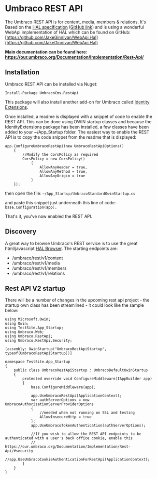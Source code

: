 # Umbraco REST API

The Umbraco REST API is for content, media, members & relations. It's Based on the [HAL specification](http://stateless.co/hal_specification.html) ([GitHub link](https://github.com/mikekelly/hal_specification)) and is using a wonderful WebApi implementation of HAL which can be found on GitHub: [https://github.com/JakeGinnivan/WebApi.Hal](https://github.com/JakeGinnivan/WebApi.Hal)

__Main documentation can be found here: https://our.umbraco.org/Documentation/Implementation/Rest-Api/__

## Installation

Umbraco REST API can be installed via Nuget:

    Install-Package UmbracoCms.RestApi

This package will also install another add-on for Umbraco called [Identity Extensions](https://github.com/umbraco/UmbracoIdentityExtensions).

Once installed, a readme is displayed with a snippet of code to enable the REST API. This can be done using OWIN startup classes and because the IdentityExtensions package has
been installed, a few classes have been added to your ~/App_Startup folder. The easiest way to enable the REST API is to copy the code snippet from the readme that 
is displayed:

```
app.ConfigureUmbracoRestApi(new UmbracoRestApiOptions()
	{
		//Modify the CorsPolicy as required
		CorsPolicy = new CorsPolicy()
            {
                AllowAnyHeader = true,
                AllowAnyMethod = true,
                AllowAnyOrigin = true
            }
	});
```

then open the file: `~/App_Startup/UmbracoStandardOwinStartup.cs`

and paste this snippet just underneath this line of code: `base.Configuration(app);`

That's it, you've now enabled the REST API.

## Discovery

A great way to browse Umbraco's REST service is to use the great html/javascript [HAL Browser](https://github.com/mikekelly/hal-browser). The starting endpoints are:

* /umbraco/rest/v1/content
* /umbraco/rest/v1/media
* /umbraco/rest/v1/members
* /umbraco/rest/v1/relations


## Rest API V2 startup

There will be a number of changes in the upcoming rest api project - the startup own class has been streamlined - it could look like the sample below:

```
using Microsoft.Owin;
using Owin;
using TestSite.App_Startup;
using Umbraco.Web;
using Umbraco.RestApi;
using Umbraco.RestApi.Security;

[assembly: OwinStartup("UmbracoRestApiStartup", typeof(UmbracoRestApiStartup))]

namespace TestSite.App_Startup
{    
    public class UmbracoRestApiStartup : UmbracoDefaultOwinStartup
    {
        protected override void ConfigureMiddleware(IAppBuilder app)
        {
            base.ConfigureMiddleware(app);

            app.UseUmbracoRestApi(ApplicationContext);
            var authServerOptions = new UmbracoAuthorizationServerProviderOptions
            {
                //needed when not running on SSL and testing
                AllowInsecureHttp = true                
            };
            app.UseUmbracoTokenAuthentication(authServerOptions);

            //If you wish to allow the REST API endpoints to be authenticated with a user's back office cookie, enable this
            // https://our.umbraco.org/Documentation/Implementation/Rest-Api/#security
            //app.UseUmbracoCookieAuthenticationForRestApi(ApplicationContext);
        }
    }
}
```

